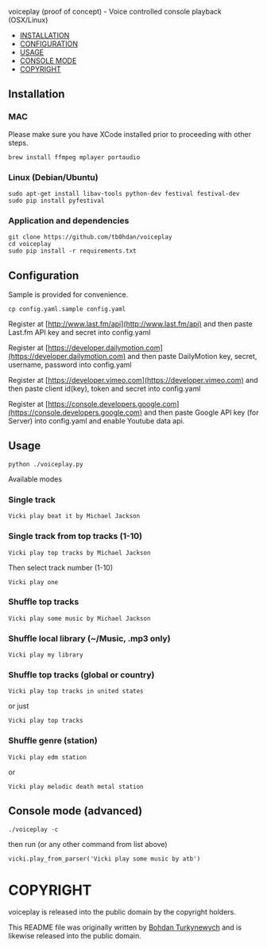 voiceplay (proof of concept) - Voice controlled console playback (OSX/Linux)

- [INSTALLATION](#installation)
- [CONFIGURATION](#configuration)
- [USAGE](#usage)
- [CONSOLE MODE](#console-mode-advanced)
- [COPYRIGHT](#copyright)


## Installation

### MAC


Please make sure you have XCode installed prior to proceeding with other steps.

```
brew install ffmpeg mplayer portaudio
```

### Linux (Debian/Ubuntu)

```
sudo apt-get install libav-tools python-dev festival festival-dev
sudo pip install pyfestival
```

### Application and dependencies

```
git clone https://github.com/tb0hdan/voiceplay
cd voiceplay
sudo pip install -r requirements.txt
```

## Configuration

Sample is provided for convenience.

```
cp config.yaml.sample config.yaml
```


Register at [http://www.last.fm/api](http://www.last.fm/api) and then
paste Last.fm API key and secret into config.yaml

Register at [https://developer.dailymotion.com](https://developer.dailymotion.com) and then
paste DailyMotion key, secret, username, password into config.yaml

Register at [https://developer.vimeo.com](https://developer.vimeo.com) and then
paste client id(key), token and secret into config.yaml

Register at [https://console.developers.google.com](https://console.developers.google.com) and then
paste Google API key (for Server) into config.yaml and enable Youtube data api.


## Usage

```
python ./voiceplay.py
```

Available modes

### Single track

```
Vicki play beat it by Michael Jackson
```

### Single track from top tracks (1-10)

```
Vicki play top tracks by Michael Jackson
```

Then select track number (1-10)

```
Vicki play one
```

### Shuffle top tracks

```
Vicki play some music by Michael Jackson
```

### Shuffle local library (~/Music, .mp3 only)

```
Vicki play my library
```

### Shuffle top tracks (global or country)

```
Vicki play top tracks in united states
```

or just

```
Vicki play top tracks
```

### Shuffle genre (station)

```
Vicki play edm station
```

or

```
Vicki play melodic death metal station
```

## Console mode (advanced)

```
./voiceplay -c
```

then run (or any other command from list above)

```
vicki.play_from_parser('Vicki play some music by atb')
```




# COPYRIGHT

voiceplay is released into the public domain by the copyright holders.

This README file was originally written by [Bohdan Turkynewych](https://github.com/tb0hdan) and is likewise released into the public domain.
